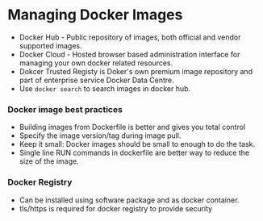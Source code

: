 # Managing Docker Images

* Docker Hub - Public repository of images, both official and vendor supported images. 
* Docker Cloud - Hosted browser based administration interface for managing your own docker related resources.  
* Dokcer Trusted Registy is Doker's own premium image repository and part of enterprise service Docker Data Centre.
* Use `docker search` to search images in docker hub.

### Docker image best practices

* Building images from Dockerfile is better and gives you total control
* Specify the image version/tag during image pull.
* Keep it small: Docker images should be small to enough to do the task. 
* Single line RUN commands in dockerfile are better way to reduce the size of the image.

### Docker Registry

* Can be installed using software package and as docker container.
* tls/https is required for docker registry to provide security
